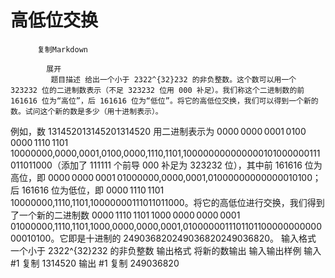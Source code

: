 # 高低位交换


          复制Markdown
         
            展开
             题目描述 给出一个小于 2322^{32}232 的非负整数。这个数可以用一个 323232 位的二进制数表示（不足 323232 位用 000 补足）。我们称这个二进制数的前 161616 位为“高位”，后 161616 位为“低位”。将它的高低位交换，我们可以得到一个新的数。试问这个新的数是多少（用十进制表示）。
例如，数 131452013145201314520 用二进制表示为 0000 0000 0001 0100 0000 1110 1101 10000000\,0000\,0001\,0100\,0000\,1110\,1101\,100000000000000101000000111011011000（添加了 111111 个前导 000 补足为 323232 位），其中前 161616 位为高位，即 0000 0000 0001 01000000\,0000\,0001\,01000000000000010100；后 161616 位为低位，即 0000 1110 1101 10000000\,1110\,1101\,10000000111011011000。将它的高低位进行交换，我们得到了一个新的二进制数 0000 1110 1101 1000 0000 0000 0001 01000000\,1110\,1101\,1000\,0000\,0000\,0001\,010000001110110110000000000000010100。它即是十进制的 249036820249036820249036820。
 输入格式 一个小于 2322^{32}232 的非负整数
 输出格式 将新的数输出
  输入输出样例 输入 #1 
    复制
   1314520
 输出 #1 
    复制
   249036820
  